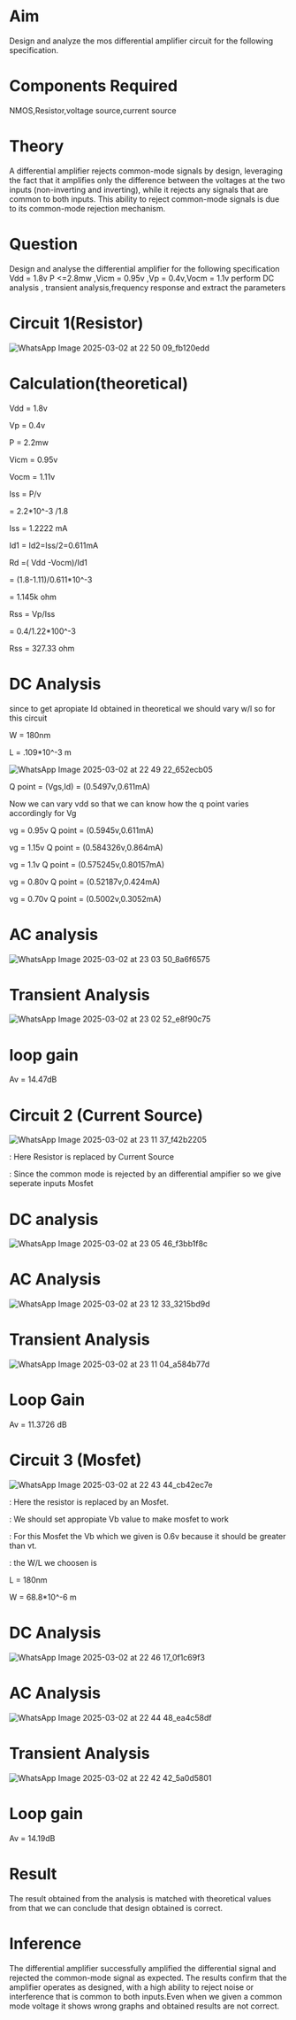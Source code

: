 
# Aim
  Design and analyze the mos differential amplifier circuit for the following specification.
# Components Required
  NMOS,Resistor,voltage source,current source
# Theory
  A differential amplifier rejects common-mode signals by design, leveraging the fact that it amplifies only the difference between the voltages at the two inputs (non-inverting and inverting), while it rejects any signals that are common to both inputs. This ability to reject common-mode signals is due to its common-mode rejection mechanism. 
# Question
  Design and analyse the differential amplifier for the following specification Vdd = 1.8v P <=2.8mw ,Vicm = 0.95v ,Vp = 0.4v,Vocm = 1.1v perform DC analysis , transient analysis,frequency response and extract the parameters 
# Circuit 1(Resistor)
![WhatsApp Image 2025-03-02 at 22 50 09_fb120edd](https://github.com/user-attachments/assets/8c4b758e-f0c6-4ee9-9d65-1365b5a0e593)
# Calculation(theoretical)
  Vdd = 1.8v

  Vp = 0.4v

  P = 2.2mw

  Vicm = 0.95v
  
  Vocm = 1.11v
  
  Iss = P/v
  
   = 2.2*10^-3 /1.8
   
  Iss = 1.2222 mA
  
Id1 = Id2=Iss/2=0.611mA

Rd =( Vdd -Vocm)/Id1

   = (1.8-1.11)/0.611*10^-3
   
   = 1.145k ohm
   
   Rss = Vp/Iss
   
  = 0.4/1.22*100^-3

Rss = 327.33 ohm

# DC Analysis
  since to get apropiate Id obtained in theoretical we should vary w/l
  so for this circuit
  
   W = 180nm
    
   L = .109*10^-3 m
   
   
![WhatsApp Image 2025-03-02 at 22 49 22_652ecb05](https://github.com/user-attachments/assets/42f119bd-2ca4-4ca5-8060-1b5a8d8fcc1c)



Q point = (Vgs,Id) = (0.5497v,0.611mA)

Now we can vary vdd so that we can know how the q point varies accordingly
for Vg

vg = 0.95v Q point = (0.5945v,0.611mA)

vg = 1.15v Q point = (0.584326v,0.864mA)

vg = 1.1v Q point = (0.575245v,0.80157mA)

vg = 0.80v Q point = (0.52187v,0.424mA)

vg = 0.70v Q point = (0.5002v,0.3052mA)

# AC analysis

 ![WhatsApp Image 2025-03-02 at 23 03 50_8a6f6575](https://github.com/user-attachments/assets/7def2159-0694-44a4-9257-5094847f63a7)


# Transient Analysis

 ![WhatsApp Image 2025-03-02 at 23 02 52_e8f90c75](https://github.com/user-attachments/assets/a21053cd-98b3-4c64-9aa2-ed217e1c0d04)

 # loop gain 

  Av = 14.47dB


  # Circuit 2 (Current Source)

  ![WhatsApp Image 2025-03-02 at 23 11 37_f42b2205](https://github.com/user-attachments/assets/347a445f-920b-40b8-a1e5-aee08ce7daa4)


: Here Resistor is replaced by Current Source

: Since the common mode is rejected by an differential ampifier so we give seperate inputs Mosfet

# DC analysis

   ![WhatsApp Image 2025-03-02 at 23 05 46_f3bb1f8c](https://github.com/user-attachments/assets/7279138c-18f6-4efa-bb41-97534d1ce5ba)


# AC Analysis

![WhatsApp Image 2025-03-02 at 23 12 33_3215bd9d](https://github.com/user-attachments/assets/6488f4da-d77a-4884-943b-eaceda30c7b3)


# Transient Analysis

![WhatsApp Image 2025-03-02 at 23 11 04_a584b77d](https://github.com/user-attachments/assets/17840274-678d-48f2-8803-bdca062c3a4b)

# Loop Gain

Av = 11.3726 dB


# Circuit 3 (Mosfet)

![WhatsApp Image 2025-03-02 at 22 43 44_cb42ec7e](https://github.com/user-attachments/assets/df5ba3c5-13a1-49d3-8f5c-ba43cf984952)

: Here the resistor is replaced by an Mosfet.

: We should set appropiate Vb value to make mosfet to work 

: For this Mosfet the Vb which we given is 0.6v because it should be greater than vt.

: the W/L we choosen is

L = 180nm

W = 68.8*10^-6 m


# DC Analysis
![WhatsApp Image 2025-03-02 at 22 46 17_0f1c69f3](https://github.com/user-attachments/assets/b5604c74-3583-460b-b097-38fece417a60)

# AC Analysis
![WhatsApp Image 2025-03-02 at 22 44 48_ea4c58df](https://github.com/user-attachments/assets/d4272b93-51ce-4e66-9f91-136d9d6467eb)

# Transient Analysis 

 ![WhatsApp Image 2025-03-02 at 22 42 42_5a0d5801](https://github.com/user-attachments/assets/da9608fd-1bea-4123-afe2-92ab8bbc705c)

 # Loop gain
  Av = 14.19dB

# Result
The result obtained from the analysis is matched with theoretical values from that we can conclude that design obtained is correct.


# Inference
The differential amplifier successfully amplified the differential signal and rejected the common-mode signal as expected. The results confirm that the amplifier operates as designed, with a high ability to reject noise or interference that is common to both inputs.Even when we given  a common mode voltage it shows wrong graphs and obtained results are not correct.















 





